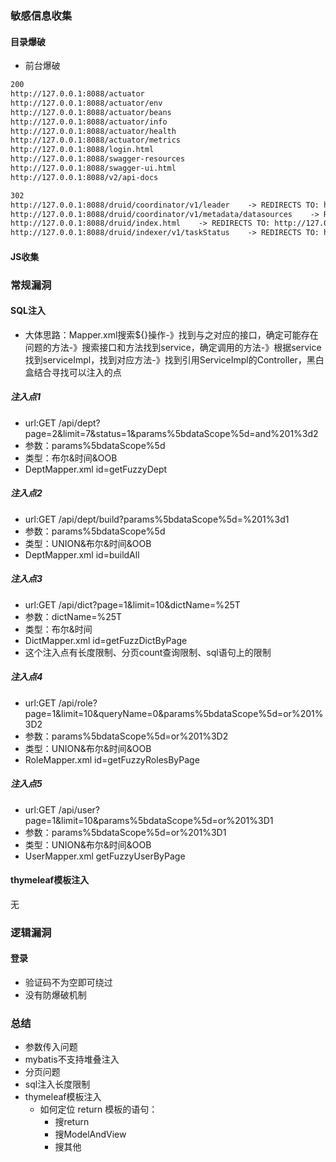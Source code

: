 ### 敏感信息收集

#### 目录爆破

* 前台爆破

```txt
200
http://127.0.0.1:8088/actuator
http://127.0.0.1:8088/actuator/env
http://127.0.0.1:8088/actuator/beans
http://127.0.0.1:8088/actuator/info
http://127.0.0.1:8088/actuator/health
http://127.0.0.1:8088/actuator/metrics
http://127.0.0.1:8088/login.html
http://127.0.0.1:8088/swagger-resources
http://127.0.0.1:8088/swagger-ui.html
http://127.0.0.1:8088/v2/api-docs

302
http://127.0.0.1:8088/druid/coordinator/v1/leader    -> REDIRECTS TO: http://127.0.0.1:8088/druid/login.html
http://127.0.0.1:8088/druid/coordinator/v1/metadata/datasources    -> REDIRECTS TO: http://127.0.0.1:8088/druid/login.html
http://127.0.0.1:8088/druid/index.html    -> REDIRECTS TO: http://127.0.0.1:8088/druid/login.html
http://127.0.0.1:8088/druid/indexer/v1/taskStatus    -> REDIRECTS TO: http://127.0.0.1:8088/druid/login.html
```

#### JS收集

### 常规漏洞

#### SQL注入

* 大体思路：Mapper.xml搜索${}操作-》找到与之对应的接口，确定可能存在问题的方法-》搜索接口和方法找到service，确定调用的方法-》根据service找到serviceImpl，找到对应方法-》找到引用ServiceImpl的Controller，黑白盒结合寻找可以注入的点

##### 注入点1

* url:GET /api/dept?page=2&limit=7&status=1&params%5bdataScope%5d=and%201%3d2
* 参数：params%5bdataScope%5d
* 类型：布尔&时间&OOB
* DeptMapper.xml  id=getFuzzyDept

##### 注入点2

* url:GET /api/dept/build?params%5bdataScope%5d=%201%3d1
* 参数：params%5bdataScope%5d
* 类型：UNION&布尔&时间&OOB
* DeptMapper.xml  id=buildAll

##### 注入点3

* url:GET /api/dict?page=1&limit=10&dictName=%25T 
* 参数：dictName=%25T 
* 类型：布尔&时间
* DictMapper.xml id=getFuzzDictByPage
* 这个注入点有长度限制、分页count查询限制、sql语句上的限制

##### 注入点4

* url:GET /api/role?page=1&limit=10&queryName=0&params%5bdataScope%5d=or%201%3D2
* 参数：params%5bdataScope%5d=or%201%3D2
* 类型：UNION&布尔&时间&OOB
* RoleMapper.xml id=getFuzzyRolesByPage

##### 注入点5

* url:GET /api/user?page=1&limit=10&params%5bdataScope%5d=or%201%3D1
* 参数：params%5bdataScope%5d=or%201%3D1
* 类型：UNION&布尔&时间&OOB
* UserMapper.xml getFuzzyUserByPage

#### thymeleaf模板注入

无

### 逻辑漏洞

#### 登录

* 验证码不为空即可绕过
* 没有防爆破机制

### 总结

* 参数传入问题
* mybatis不支持堆叠注入
* 分页问题
* sql注入长度限制
* thymeleaf模板注入
  * 如何定位 return 模板的语句：
    * 搜return
    * 搜ModelAndView
    * 搜其他